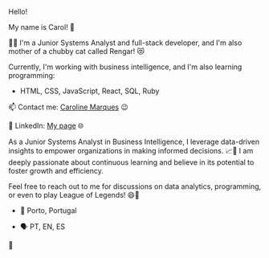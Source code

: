 Hello!

My name is Carol! 👋

👩‍💻 I'm a Junior Systems Analyst and full-stack developer, and I'm also mother of a chubby cat called Rengar! :heart_eyes_cat: 

Currently, I'm working with business intelligence, and I'm also learning programming:
- HTML, CSS, JavaScript, React, SQL, Ruby 

📫 Contact me: [Caroline Marques](mailto:carolinemarques.civil@gmail.com) 😉

📝 LinkedIn: [My page](https://www.linkedin.com/in/carolmarquesrr/) 🌐

As a Junior Systems Analyst in Business Intelligence, I leverage data-driven insights to empower organizations in making informed decisions. 📈🚀
I am deeply passionate about continuous learning and believe in its potential to foster growth and efficiency.

Feel free to reach out to me for discussions on data analytics, programming, or even to play League of Legends! 😄🎉 

- 📍 Porto, Portugal

- 🗣️ PT, EN, ES

:white_heart:




